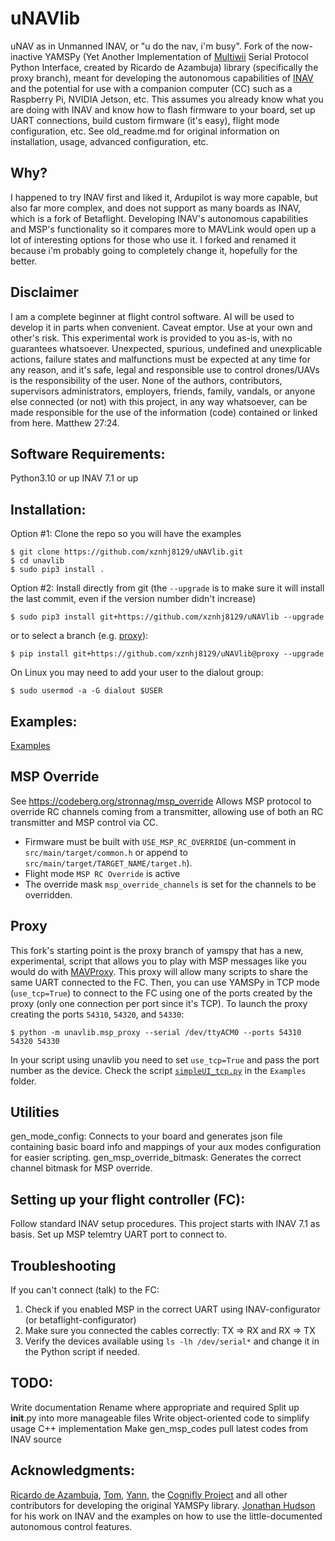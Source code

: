 # uNAVlib
uNAV as in Unmanned INAV, or "u do the nav, i'm busy".
Fork of the now-inactive YAMSPy (Yet Another Implementation of [Multiwii](https://github.com/multiwii) Serial Protocol Python Interface, created by Ricardo de Azambuja) library (specifically the proxy branch), meant for developing the autonomous capabilities of [INAV](https://github.com/INAVFlight/INAV) and the potential for use with a companion computer (CC) such as a Raspberry Pi, NVIDIA Jetson, etc. This assumes you already know what you are doing with INAV and know how to flash firmware to your board, set up UART connections, build custom firmware (it's easy), flight mode configuration, etc. See old_readme.md for original information on installation, usage, advanced configuration, etc. 

## Why?
I happened to try INAV first and liked it, Ardupilot is way more capable, but also far more complex, and does not support as many boards as INAV, which is a fork of Betaflight. Developing INAV's autonomous capabilities and MSP's functionality so it compares more to MAVLink would open up a lot of interesting options for those who use it. I forked and renamed it because i'm probably going to completely change it, hopefully for the better.

## Disclaimer ## 
I am a complete beginner at flight control software. AI will be used to develop it in parts when convenient. Caveat emptor. Use at your own and other's risk. This experimental work is provided to you as-is, with no guarantees whatsoever. Unexpected, spurious, undefined and unexplicable actions, failure states and malfunctions must be expected at any time for any reason, and it's safe, legal and responsible use to control drones/UAVs is the responsibility of the user. None of the authors, contributors, supervisors administrators, employers, friends, family, vandals, or anyone else connected (or not) with this project, in any way whatsoever, can be made responsible for the use of the information (code) contained or linked from here. Matthew 27:24.

## Software Requirements:
Python3.10 or up
INAV 7.1 or up

## Installation:
Option #1: Clone the repo so you will have the examples
```
$ git clone https://github.com/xznhj8129/uNAVlib.git
$ cd unavlib
$ sudo pip3 install .
```

Option #2: Install directly from git (the `--upgrade` is to make sure it will install the last commit, even if the version number didn't increase)
```
$ sudo pip3 install git+https://github.com/xznhj8129/uNAVlib --upgrade

```
or to select a branch (e.g. [proxy](https://github.com/xznhj8129/uNAVlib/tree/proxy)):

```
$ pip install git+https://github.com/xznhj8129/uNAVlib@proxy --upgrade
```

On Linux you may need to add your user to the dialout group:  
```
$ sudo usermod -a -G dialout $USER
```

## Examples:
[Examples](/examples) 

## MSP Override
See https://codeberg.org/stronnag/msp_override
Allows MSP protocol to override RC channels coming from a transmitter, allowing use of both an RC transmitter and MSP control via CC.
* Firmware must be built with  `USE_MSP_RC_OVERRIDE` (un-comment in `src/main/target/common.h` or append to `src/main/target/TARGET_NAME/target.h`).
* Flight mode `MSP RC Override` is active
* The override mask `msp_override_channels` is set for the channels to be overridden.

## Proxy
This fork's starting point is the proxy branch of yamspy that has a new, experimental, script that allows you to play with MSP messages like you would do with [MAVProxy](https://ardupilot.org/mavproxy/). This proxy will allow many scripts to share the same UART connected to the FC. Then, you can use YAMSPy in TCP mode (`use_tcp=True`) to connect to the FC using one of the ports created by the proxy (only one connection per port since it's TCP). To launch the proxy creating the ports `54310`, `54320`, and `54330`:

```
$ python -m unavlib.msp_proxy --serial /dev/ttyACM0 --ports 54310 54320 54330
```
In your script using unavlib you need to set `use_tcp=True` and pass the port number as the device. Check the script [`simpleUI_tcp.py`](/examples/simpleUI_tcp.py) in the `Examples` folder.

## Utilities
gen_mode_config: Connects to your board and generates json file containing basic board info and mappings of your aux modes configuration for easier scripting.
gen_msp_override_bitmask: Generates the correct channel bitmask for MSP override.

## Setting up your flight controller (FC):
Follow standard INAV setup procedures. This project starts with INAV 7.1 as basis. Set up MSP telemtry UART port to connect to.

## Troubleshooting
If you can't connect (talk) to the FC:
1. Check if you enabled MSP in the correct UART using INAV-configurator (or betaflight-configurator)
2. Make sure you connected the cables correctly: TX => RX and RX => TX
3. Verify the devices available using ```ls -lh /dev/serial*``` and change it in the Python script if needed.

## TODO:
Write documentation
Rename where appropriate and required
Split up __init__.py into more manageable files
Write object-oriented code to simplify usage
C++ implementation
Make gen_msp_codes pull latest codes from INAV source

## Acknowledgments:
[Ricardo de Azambuja](https://github.com/ricardodeazambuja), [Tom](https://github.com/cmftom), [Yann](https://github.com/yannbouteiller), the [Cognifly Project](https://github.com/thecognifly/) and all other contributors for developing the original YAMSPy library.
[Jonathan Hudson](https://github.com/stronnag) for his work on INAV and the examples on how to use the little-documented autonomous control features.